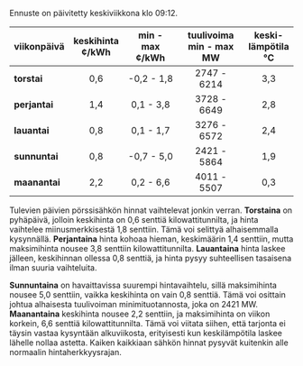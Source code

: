 Ennuste on päivitetty keskiviikkona klo 09:12.

| viikonpäivä  | keskihinta<br>¢/kWh | min - max<br>¢/kWh | tuulivoima<br>min - max<br>MW | keski-<br>lämpötila<br>°C |
|:-------------|:----------------:|:----------------:|:-------------:|:-------------:|
| **torstai**  | 0,6              | -0,2 - 1,8       | 2747 - 6214   | 3,3           |
| **perjantai**| 1,4              | 0,1 - 3,8        | 3728 - 6649   | 2,8           |
| **lauantai** | 0,8              | 0,1 - 1,7        | 3276 - 6572   | 2,4           |
| **sunnuntai**| 0,8              | -0,7 - 5,0       | 2421 - 5864   | 1,9           |
| **maanantai**| 2,2              | 0,2 - 6,6        | 4011 - 5507   | 0,3           |

Tulevien päivien pörssisähkön hinnat vaihtelevat jonkin verran. **Torstaina** on pyhäpäivä, jolloin keskihinta on 0,6 senttiä kilowattitunnilta, ja hinta vaihtelee miinusmerkkisestä 1,8 senttiin. Tämä voi selittyä alhaisemmalla kysynnällä. **Perjantaina** hinta kohoaa hieman, keskimäärin 1,4 senttiin, mutta maksimihinta nousee 3,8 senttiin kilowattitunnilta. **Lauantaina** hinta laskee jälleen, keskihinnan ollessa 0,8 senttiä, ja hinta pysyy suhteellisen tasaisena ilman suuria vaihteluita.

**Sunnuntaina** on havaittavissa suurempi hintavaihtelu, sillä maksimihinta nousee 5,0 senttiin, vaikka keskihinta on vain 0,8 senttiä. Tämä voi osittain johtua alhaisesta tuulivoiman minimituotannosta, joka on 2421 MW. **Maanantaina** keskihinta nousee 2,2 senttiin, ja maksimihinta on viikon korkein, 6,6 senttiä kilowattitunnilta. Tämä voi viitata siihen, että tarjonta ei täysin vastaa kysyntään alkuviikosta, erityisesti kun keskilämpötila laskee lähelle nollaa astetta. Kaiken kaikkiaan sähkön hinnat pysyvät kuitenkin alle normaalin hintaherkkyysrajan.